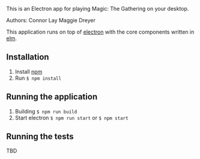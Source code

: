 This is an Electron app for playing Magic: The Gathering on your desktop.

Authors:
Connor Lay
Maggie Dreyer

This application runs on top of [electron](http://electron.atom.io/) with the core components written in [elm](http://elm-lang.org/).

## Installation

1. Install [npm](https://www.npmjs.com/)
2. Run `$ npm install`

## Running the application

1. Building `$ npm run build`
2. Start electron `$ npm run start` or `$ npm start`

## Running the tests

TBD
